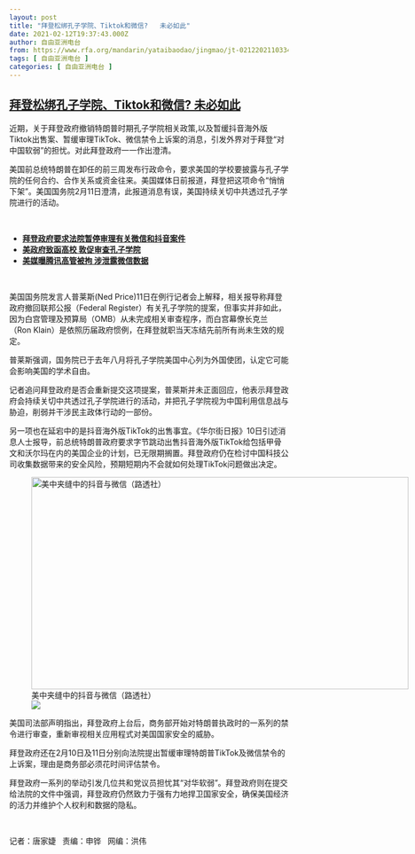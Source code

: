 ```yaml
---
layout: post
title: "拜登松绑孔子学院、Tiktok和微信?   未必如此"
date: 2021-02-12T19:37:43.000Z
author: 自由亚洲电台
from: https://www.rfa.org/mandarin/yataibaodao/jingmao/jt-02122021103342.html
tags: [ 自由亚洲电台 ]
categories: [ 自由亚洲电台 ]
---
```

<!--1613158663000-->
[拜登松绑孔子学院、Tiktok和微信?   未必如此](https://www.rfa.org/mandarin/yataibaodao/jingmao/jt-02122021103342.html)
------

<div>
<p></p><p>近期，关于拜登政府撤销特朗普时期孔子学院相关政策,<span>以及</span>暂缓<span>抖音海外版</span>Tiktok<span>出售案、</span>暂缓审理TikTok、微信禁令上诉案<span>的消息，引发外界对于拜登“对中国软弱”的担忧。对此拜登政府一一作出澄清。</span><span></span><span></span></p><p><span><span>美国前总统特朗普在卸任的前三周发布行政命令，要求美国的学校要披露与孔子学院的任何合约、合作关系或资金往来。美国媒体日前报道，拜登把这项命令“悄悄下架”。美国国务院2月</span>11日澄清，此报道消息有误，美国持续关切中共透过孔子学院进行的活动。</span></p><p><br/></p><ul><li><a href="https://www.rfa.org/mandarin/Xinwen/2-02122021100841.html"><strong>拜登政府要求法院暂停审理有关微信和抖音案件</strong></a></li><li><strong><a href="https://www.rfa.org/mandarin/yataibaodao/kejiaowen/hc-10122020133733.html">美政府致函高校 敦促审查孔子学院</a></strong></li><li><strong><a href="https://www.rfa.org/mandarin/yataibaodao/jingmao/cm2-02112021131435.html">美媒曝腾讯高管被拘 涉泄露微信数据</a></strong></li></ul><p><br/></p><p><span><span>美国国务院发言人普莱斯</span>(Ned Price)11日在例行记者会上解释，相关报导称拜登政府撤回联邦公报（Federal Register）有关孔子学院的提案，但事实并非如此，因为白宫管理及预算局（OMB）从未完成相关审查程序，而白宫幕僚长克兰（Ron Klain）是依照历届政府惯例，在拜登就职当天冻结先前所有尚未生效的规定。</span></p><p><span>普莱斯强调，国务院已于去年八月将孔子学院美国中心列为外国使团，认定它可能会影响美国的学术自由。</span></p><p><span>记者追问拜登政府是否会重新提交这项提案，普莱斯并未正面回应，他表示拜登政府会持续关切中共透过孔子学院进行的活动，并把孔子学院视为中国利用信息战与胁迫，削弱并干涉民主政体行动的一部份。</span></p><p><span><span>另一项也在延宕中的是抖音海外版</span>TikTok的出售事宜。<span>《华尔街日报》</span>10日引述消息人士报导，前总统特朗普政府要求字节跳动出售抖音海外版TikTok给包括甲骨文和沃尔玛在内的美国<span>企业</span><span>的计划，已无限期搁置。拜登政府仍在检讨中国科技公司收集数据带来的安全风险，预期短期内不会就如何处理</span>TikTok问题做出决定。</span></p><p><span><figure class="image-richtext image-inline captioned" style="width:680px;"><img alt="美中夹缝中的抖音与微信（路透社）" height="383" src="https://www.rfa.org/mandarin/yataibaodao/jingmao/jt-02122021103342.html/hj0918.jpg/@@images/974ac1b2-15ec-4351-b6aa-0c559b64e7bd.jpeg" title="hj0918.jpg" width="680"/><figcaption class="image-caption">美中夹缝中的抖音与微信（路透社）</figcaption><small></small><div id="zoomattribute"><a data-caption="美中夹缝中的抖音与微信（路透社）" data-fancybox="" href="https://www.rfa.org/mandarin/yataibaodao/jingmao/jt-02122021103342.html/hj0918.jpg" id="single_image" title="美中夹缝中的抖音与微信（路透社）"><img src="/++plone++rfa-resources/img/icon-zoom.png"/></a></div></figure></span></p><p><span>美国司法部声明指出，拜登政府上台后，商务部开始对特朗普执政时的一系列的禁令进行审查，重新审视相关应用程式对美国国家安全的威胁。</span></p><p><span><span>拜登政府还在</span>2月10日及11日分别向法院提出暂缓审理特朗普TikTok及微信禁令的上诉案，理由是商务部必须花时间评估禁令。</span></p><p><span>拜登政府一系列的举动引发几位共和党议员担忧其“对华软弱”。拜登政府则在提交给法院的文件中强调，拜登政府仍然致力于强有力地捍卫国家安全，确保美国经济的活力并维护个人权利和数据的隐私。</span></p><p><br/></p><p><span>记者：唐家婕   责编：申铧   网编：洪伟</span><strong></strong></p>
</div>
